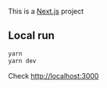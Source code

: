 This is a [Next.js](https://nextjs.org) project

## Local run

```bash
yarn
yarn dev
```

Check [http://localhost:3000](http://localhost:3000)
